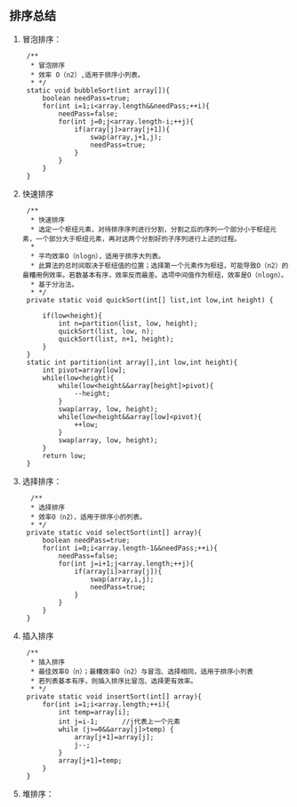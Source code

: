 ## 排序总结 ##
1. 冒泡排序：
	

    	/**
    	 * 冒泡排序
    	 * 效率 O（n2）,适用于排序小列表。 
    	 * */
    	static void bubbleSort(int array[]){
    		boolean needPass=true;
    		for(int i=1;i<array.length&&needPass;++i){
    			needPass=false;
    			for(int j=0;j<array.length-i;++j){
    				if(array[j]>array[j+1]){
    					swap(array,j+1,j);
    					needPass=true;
    				}
    			}
    		}
    	}
2. 快速排序 

	    /**
    	 * 快速排序
    	 * 选定一个枢纽元素，对待排序序列进行分割，分割之后的序列一个部分小于枢纽元素，一个部分大于枢纽元素，再对这两个分割好的子序列进行上述的过程。
    	 * 
    	 * 平均效率O（nlogn），适用于排序大列表。 
    	 * 此算法的总时间取决于枢纽值的位置；选择第一个元素作为枢纽，可能导致O（n2）的最糟用例效率。若数基本有序，效率反而最差。选项中间值作为枢纽，效率是O（nlogn）。 
    	 * 基于分治法。 
    	 * */
    	private static void quickSort(int[] list,int low,int height) {
    
    		if(low<height){
    			int n=partition(list, low, height);
    			quickSort(list, low, n);
    			quickSort(list, n+1, height);
    		}	
    	}
    	static int partition(int array[],int low,int height){
    		int pivot=array[low];
    		while(low<height){
    			while(low<height&&array[height]>pivot){
    				--height;
    			}
    			swap(array, low, height);
    			while(low<height&&array[low]<pivot){
    				++low;
    			}
    			swap(array, low, height);
    		}
    		return low;
    	}
	
3. 选择排序：

	   	 /**
    	 * 选择排序
    	 * 效率O（n2），适用于排序小的列表。 
    	 * */
    	private static void selectSort(int[] array){
    		boolean needPass=true;
    		for(int i=0;i<array.length-1&&needPass;++i){
    			needPass=false;
    			for(int j=i+1;j<array.length;++j){
    				if(array[i]>array[j]){
    					swap(array,i,j);
    					needPass=true;
    				}
    			}
    		}
    	}
4. 插入排序

    	/**
    	 * 插入排序
    	 * 最佳效率O（n）；最糟效率O（n2）与冒泡、选择相同，适用于排序小列表 
    	 * 若列表基本有序，则插入排序比冒泡、选择更有效率。
    	 * */
    	private static void insertSort(int[] array){
    		for(int i=1;i<array.length;++i){
    			int temp=array[i];
    			int j=i-1;		//j代表上一个元素
    			while (j>=0&&array[j]>temp) {
    				array[j+1]=array[j];
    				j--;
    			}
    			array[j+1]=temp;
    		}
    	}
5. 堆排序：